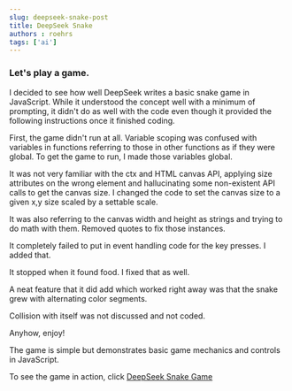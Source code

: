 ```yaml
---
slug: deepseek-snake-post
title: DeepSeek Snake
authors : roehrs
tags: ['ai']
---
```


### Let's play a game.

I decided to see how well DeepSeek writes a basic snake game in JavaScript.   While it understood the concept well with a minimum of prompting, it didn't do as well with the code even though it provided the following instructions once it finished coding.

<!-- truncate -->

First, the game didn't run at all.  Variable scoping was confused with variables in functions referring to those in other functions as if they were global.  To get the game to run, I made those variables global.

It was not very familiar with the ctx and HTML canvas API, applying size attributes on the wrong element and hallucinating some non-existent API calls to get the canvas size.  I changed the code to set the canvas size to a given x,y size scaled by a settable scale.

It was also referring to the canvas width and height as strings and trying to do math with them.  Removed quotes to fix those instances.

It completely failed to put in event handling code for the key presses.  I added that.

It stopped when it found food.  I fixed that as well.

A neat feature that it did add which worked right away was that the snake grew with alternating color segments.

Collision with itself was not discussed and not coded.

Anyhow, enjoy!

The game is simple but demonstrates basic game mechanics and controls in JavaScript.

To see the game in action, click [DeepSeek Snake Game](/deepseek_snake.html)
